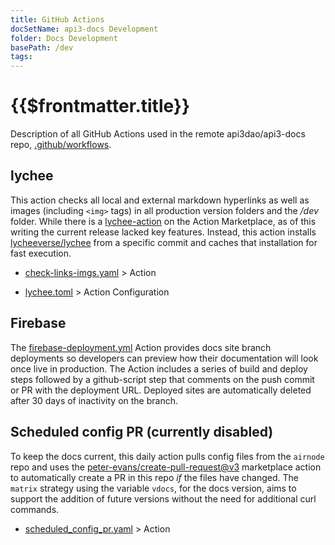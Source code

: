```yaml
---
title: GitHub Actions
docSetName: api3-docs Development
folder: Docs Development
basePath: /dev
tags:
---
```


# {{$frontmatter.title}}

<TocHeader />
<TOC class="table-of-contents" :include-level="[2,3]" />

Description of all GitHub Actions used in the remote api3dao/api3-docs repo,
[.github/workflows](https://github.com/api3dao/api3-docs/tree/stage/.github/workflows).

## lychee

This action checks all local and external markdown hyperlinks as well as images
(including `<img>` tags) in all production version folders and the _/dev_
folder. While there is a
[lychee-action](https://github.com/lycheeverse/lychee-action) on the Action
Marketplace, as of this writing the current release lacked key features.
Instead, this action installs
[lycheeverse/lychee](https://github.com/lycheeverse/lychee) from a specific
commit and caches that installation for fast execution.

- [check-links-imgs.yaml](https://github.com/api3dao/api3-docs/blob/main/.github/workflows/check-links-imgs.yaml) >
  Action

- [lychee.toml](https://github.com/api3dao/api3-docs/blob/main/.github/workflows/lychee.toml) >
  Action Configuration

## Firebase

The
[firebase-deployment.yml](https://github.com/api3dao/api3-docs/blob/main/.github/workflows/firebase-deployment.yml)
Action provides docs site branch deployments so developers can preview how their
documentation will look once live in production. The Action includes a series of
build and deploy steps followed by a github-script step that comments on the
push commit or PR with the deployment URL. Deployed sites are automatically
deleted after 30 days of inactivity on the branch.

## Scheduled config PR (currently disabled)

To keep the docs current, this daily action pulls config files from the
`airnode` repo and uses the
[peter-evans/create-pull-request@v3](https://github.com/marketplace/actions/create-pull-request)
marketplace action to automatically create a PR in this repo _if_ the files have
changed. The `matrix` strategy using the variable `vdocs`, for the docs version,
aims to support the addition of future versions without the need for additional
curl commands.

- [scheduled_config_pr.yaml](https://github.com/api3dao/api3-docs/blob/main/.github/workflows/scheduled_config_pr.yaml) >
  Action
